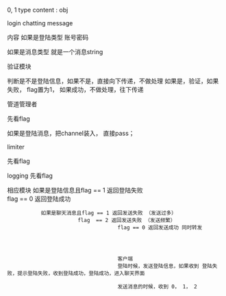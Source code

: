 0, 1 type
content : obj

login
chatting message 

内容
如果是登陆类型
账号密码


如果是消息类型
就是一个消息string


验证模块

判断是不是登陆信息，如果不是，直接向下传递，不做处理
如果是，验证，如果失败， flag置为1， 如果成功，不做处理，往下传递


管道管理者

先看flag 

如果是登陆消息，把channel装入， 直接pass；

limiter

先看flag

logging
先看flag


相应模块
如果是登陆信息且flag == 1 返回登陆失败	
			   flag == 0 返回登陆成功

			   如果是聊天消息且flag == 1 返回发送失败 （发送过多）
			   			   flag  == 2 返回发送失败 （发送频繁）
						   			    flag == 0 返回发送成功 同时转发




									    客户端
									    登陆时候，发送登陆信息，如果收到 登陆失败，提示登陆失败，收到登陆成功，登陆成功，进入聊天界面

									    发送消息的时候，收到 0， 1， 2


